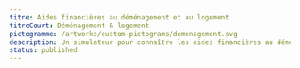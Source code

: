 ```yaml
---
titre: Aides financières au déménagement et au logement
titreCourt: Déménagement & logement
pictogramme: /artworks/custom-pictograms/demenagement.svg
description: Un simulateur pour connaître les aides financières au déménagement et au logement auxquelles vous avez droit.
status: published
---
```

